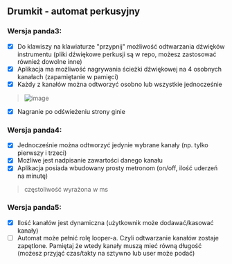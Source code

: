 ## Drumkit - automat perkusyjny

### Wersja panda3:
- [x] Do klawiszy na klawiaturze "przypnij" możliwość odtwarzania dźwięków instrumentu (pliki dźwiękowe perkusji są w repo, możesz zastosować również dowolne inne)
- [x] Aplikacja ma możliwość nagrywania ścieżki dźwiękowej na 4 osobnych kanałach (zapamiętanie w pamięci)
- [x] Każdy z kanałów można odtworzyć osobno lub wszystkie jednocześnie
> ![image](https://user-images.githubusercontent.com/48734419/216419959-400f114b-9e29-4342-9e2b-fd56a6927f52.png)

- [x] Nagranie po odświeżeniu strony ginie
### Wersja panda4:
- [x] Jednocześnie można odtworzyć jedynie wybrane kanały (np. tylko pierwszy i trzeci)
- [x] Możliwe jest nadpisanie zawartości danego kanału
- [x] Aplikacja posiada wbudowany prosty metronom (on/off, ilość uderzeń na minutę)
> częstoliwość wyrażona w ms
### Wersja panda5:
- [x] Ilość kanałów jest dynamiczna (użytkownik może dodawać/kasować kanały)
- [ ] Automat może pełnić rolę looper-a. Czyli odtwarzanie kanałów zostaje zapętlone. Pamiętaj że wtedy kanały muszą mieć równą długość (możesz przyjąć czas/takty na sztywno lub user może podać)
